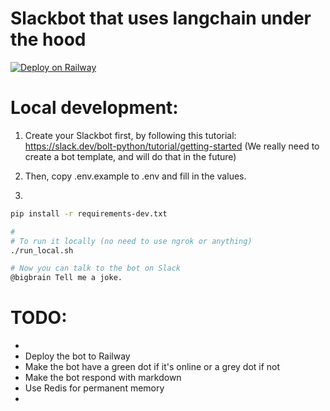 # Slackbot that uses langchain under the hood

[![Deploy on Railway](https://railway.app/button.svg)](https://railway.app/template/GB1yZ7)

# Local development:

1) Create your Slackbot first, by following this tutorial: 
https://slack.dev/bolt-python/tutorial/getting-started
(We really need to create a bot template, and will do that in the future)

2) Then, copy .env.example to .env and fill in the values.

3) 
```bash
pip install -r requirements-dev.txt

# 
# To run it locally (no need to use ngrok or anything)
./run_local.sh

# Now you can talk to the bot on Slack
@bigbrain Tell me a joke.
```

# TODO:

* 
* Deploy the bot to Railway
* Make the bot have a green dot if it's online or a grey dot if not
* Make the bot respond with markdown
* Use Redis for permanent memory
* 